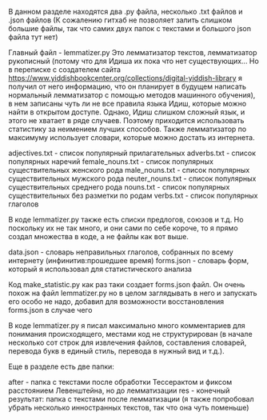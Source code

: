 В данном разделе находятся два .py файла, несколько .txt файлов и .json файлов (К сожалению гитхаб не позволяет залить слишком большие файлы, так что самих двух папок с текстами и большого json файла тут нет)

Главный файл - lemmatizer.py Это лемматизатор текстов, лемматизатор рукописный (потому что для Идиша их пока что нет существующих... Но в переписке с создателем сайта https://www.yiddishbookcenter.org/collections/digital-yiddish-library я получил от него информацию, что он планирует в будущем написать нормальный лемматизатор с помощью методов машинного обучения), в нем записаны чуть ли не все правила языка Идиш, которые можно найти в открытом доступе. Однако, Идиш слишком сложный язык, и этого не хватает в ряде случаев. Поэтому приходится использовать статистику за неимением лучших способов. Также лемматизатор по максимуму использует словари, которые можно достать из интернета. 

adjectives.txt - список популярный прилагательных
adverbs.txt - список популярных наречий
female_nouns.txt - список популярных существительных женского рода 
male_nouns.txt - список популярных существительных мужского рода
neuter_nouns.txt - список популярных существительных среднего рода
nouns.txt - список популярных существительных без разметки по родам
verbs.txt - список популярных глаголов

В коде lemmatizer.py также есть списки предлогов, союзов и т.д. Но поскольку их не так много, и они сами по себе короче, то я прямо создал множества в коде, а не файлы как вот выше.

data.json - словарь неправильных глаголов, собранных по всему интернету (инфинитив:прошедшее время)
forms.json - словарь форм, который я использовал для статистического анализа

Код make_statistic.py как раз таки создает forms.json файл. Он очень похож на файл lemmatizer.py но в целом заглядывать в него и запускать его особо не надо, добавил для возможности восстановления forms.json в случае чего

В коде lemmatizer.py я писал максимально много комментариев для понимания происходящего, местами код не структурирован (в начале несколько сот строк для извлечения файлов, составления словарей, перевода букв в единый стиль, перевода в нужный вид и т.д.). 

Еще в разделе есть две папки:

after - папка с текстами после обработки Тессерактом и фиксом расстоянием Левенштейна, но до лемматизации
res - конечный результат: папка с текстами после лемматизации (я также попробовал убрать несколько инностранных текстов, так что она чуть поменьше)
